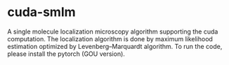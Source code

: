 # cuda-smlm
A single molecule localization microscopy algorithm supporting the cuda computation. The localization algorithm is done by maximum likelihood estimation optimized by Levenberg–Marquardt algorithm.
To run the code, please install the pytorch (GOU version).
